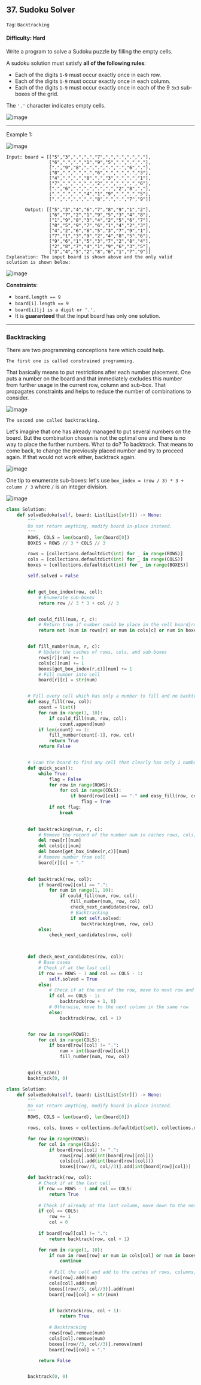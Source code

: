 ## 37. Sudoku Solver

```Tag```: ```Backtracking```

#### Difficulty: Hard

Write a program to solve a Sudoku puzzle by filling the empty cells.

A sudoku solution must satisfy __all of the following rules__:

- Each of the digits ```1-9``` must occur exactly once in each row.
- Each of the digits ```1-9``` must occur exactly once in each column.
- Each of the digits ```1-9``` must occur exactly once in each of the 9 ```3x3``` sub-boxes of the grid.

The ```'.'``` character indicates empty cells.

![image](https://user-images.githubusercontent.com/35042430/217388710-99305cf4-42bf-493f-ab04-a21c4f649f30.png)

---

Example 1:

![image](https://upload.wikimedia.org/wikipedia/commons/thumb/f/ff/Sudoku-by-L2G-20050714.svg/250px-Sudoku-by-L2G-20050714.svg.png)
```
Input: board = [["5","3",".",".","7",".",".",".","."],
                ["6",".",".","1","9","5",".",".","."],
                [".","9","8",".",".",".",".","6","."],
                ["8",".",".",".","6",".",".",".","3"],
                ["4",".",".","8",".","3",".",".","1"],
                ["7",".",".",".","2",".",".",".","6"],
                [".","6",".",".",".",".","2","8","."],
                [".",".",".","4","1","9",".",".","5"],
                [".",".",".",".","8",".",".","7","9"]]
                
       Output: [["5","3","4","6","7","8","9","1","2"],
                ["6","7","2","1","9","5","3","4","8"],
                ["1","9","8","3","4","2","5","6","7"],
                ["8","5","9","7","6","1","4","2","3"],
                ["4","2","6","8","5","3","7","9","1"],
                ["7","1","3","9","2","4","8","5","6"],
                ["9","6","1","5","3","7","2","8","4"],
                ["2","8","7","4","1","9","6","3","5"],
                ["3","4","5","2","8","6","1","7","9"]]
Explanation: The input board is shown above and the only valid solution is shown below:
```
![image](https://upload.wikimedia.org/wikipedia/commons/thumb/3/31/Sudoku-by-L2G-20050714_solution.svg/250px-Sudoku-by-L2G-20050714_solution.svg.png)

__Constraints__:

- ```board.length == 9```
- ```board[i].length == 9```
- ```board[i][j] is a digit or '.'.```
- It is __guaranteed__ that the input board has only one solution.

---

### Backtracking

There are two programming conceptions here which could help.

    The first one is called constrained programming.

That basically means to put restrictions after each number placement. One puts a number on the board and that immediately excludes this number from further usage in the current row, column and sub-box. That propagates constraints and helps to reduce the number of combinations to consider.

![image](https://leetcode.com/problems/sudoku-solver/solutions/259057/Figures/37/37_const3.png)

    The second one called backtracking.

Let's imagine that one has already managed to put several numbers on the board. But the combination chosen is not the optimal one and there is no way to place the further numbers. What to do? To backtrack. That means to come back, to change the previously placed number and try to proceed again. If that would not work either, backtrack again.

![image](https://leetcode.com/problems/sudoku-solver/solutions/259057/Figures/37/37_backtrack2.png)

One tip to enumerate sub-boxes: let's use ```box_index = (row / 3) * 3 + column / 3``` where ```/``` is an integer division.

![image](https://leetcode.com/problems/sudoku-solver/solutions/259057/Figures/36/36_boxes_2.png)

```Python
class Solution:
    def solveSudoku(self, board: List[List[str]]) -> None:
        """
        Do not return anything, modify board in-place instead.
        """
        ROWS, COLS = len(board), len(board[0])
        BOXES = ROWS // 3 * COLS // 3

        rows = [collections.defaultdict(int) for _ in range(ROWS)]
        cols = [collections.defaultdict(int) for _ in range(COLS)]
        boxes = [collections.defaultdict(int) for _ in range(BOXES)]

        self.solved = False


        def get_box_index(row, col):
            # Enumerate sub-boxes
            return row // 3 * 3 + col // 3 


        def could_fill(num, r, c):
            # Return true if number could be place in the cell board[row][col], and false otherwise
            return not (num in rows[r] or num in cols[c] or num in boxes[get_box_index(r,c)])


        def fill_number(num, r, c):
            # Update the caches of rows, cols, and sub-boxes
            rows[r][num] += 1
            cols[c][num] += 1
            boxes[get_box_index(r,c)][num] += 1
            # Fill number into cell
            board[r][c] = str(num)


        # Fill every cell which has only a number to fill and no backtracking needed
        def easy_fill(row, col):
            count = list()
            for num in range(1, 10):
                if could_fill(num, row, col):
                    count.append(num)
            if len(count) == 1:
                fill_number(count[-1], row, col)
                return True
            return False


        # Scan the board to find any cell that clearly has only 1 number to fill
        def quick_scan():
            while True:
                flag = False
                for row in range(ROWS):
                    for col in range(COLS):
                        if board[row][col] == "." and easy_fill(row, col):
                            flag = True
                if not flag:
                    break
        

        def backtracking(num, r, c):
            # Remove the record of the number num in caches rows, cols, and sub-boxes
            del rows[r][num]
            del cols[c][num]
            del boxes[get_box_index(r,c)][num]
            # Remove number from cell
            board[r][c] = "."
        

        def backtrack(row, col):
            if board[row][col] == ".":
                for num in range(1, 10):
                    if could_fill(num, row, col):
                        fill_number(num, row, col)
                        check_next_candidates(row, col)
                        # Backtracking
                        if not self.solved:
                            backtracking(num, row, col)
            else:
                check_next_candidates(row, col)


            
        def check_next_candidates(row, col):
            # Base cases
            # Check if at the last cell
            if row == ROWS - 1 and col == COLS - 1:
                self.solved = True
            else:
                # Check if at the end of the row, move to next row and first column
                if col == COLS - 1:
                    backtrack(row + 1, 0)
                # Otherwise, move to the next column in the same row
                else:
                    backtrack(row, col + 1)


        for row in range(ROWS):
            for col in range(COLS):
                if board[row][col] != ".":
                    num = int(board[row][col])
                    fill_number(num, row, col)


        quick_scan()
        backtrack(0, 0)
```

```Python
class Solution:
    def solveSudoku(self, board: List[List[str]]) -> None:
        """
        Do not return anything, modify board in-place instead.
        """
        ROWS, COLS = len(board), len(board[0])

        rows, cols, boxes = collections.defaultdict(set), collections.defaultdict(set), collections.defaultdict(set)

        for row in range(ROWS):
            for col in range(COLS):
                if board[row][col] != ".":
                    rows[row].add(int(board[row][col]))
                    cols[col].add(int(board[row][col]))
                    boxes[(row//3, col//3)].add(int(board[row][col]))

        def backtrack(row, col):
            # Check if at the last cell
            if row == ROWS - 1 and col == COLS:
                return True
            
            # Check if already at the last column, move down to the next row and first column
            if col == COLS:
                row += 1
                col = 0
            
            if board[row][col] != ".":
                return backtrack(row, col + 1)

            for num in range(1, 10):
                if num in rows[row] or num in cols[col] or num in boxes[(row//3, col//3)]:
                    continue
                
                # Fill the cell and add to the caches of rows, columns, and sub-boxes
                rows[row].add(num)
                cols[col].add(num)
                boxes[(row//3, col//3)].add(num)
                board[row][col] = str(num)


                if backtrack(row, col + 1):
                    return True
                
                # Backtracking
                rows[row].remove(num)
                cols[col].remove(num)
                boxes[(row//3, col//3)].remove(num)
                board[row][col] = "."

            return False


        backtrack(0, 0)
```
